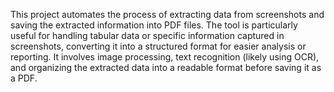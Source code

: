 This project automates the process of extracting data from screenshots and saving the extracted information into PDF files. The tool is particularly useful for handling tabular data or specific information captured in screenshots, converting it into a structured format for easier analysis or reporting. It involves image processing, text recognition (likely using OCR), and organizing the extracted data into a readable format before saving it as a PDF.
